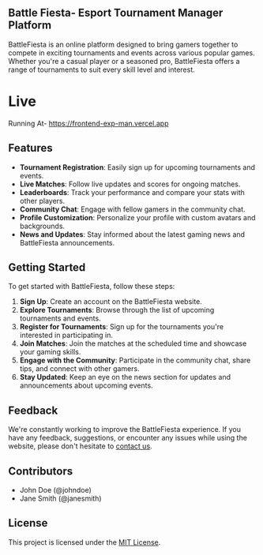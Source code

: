 

## Battle Fiesta- Esport Tournament Manager Platform

BattleFiesta is an online platform designed to bring gamers together to compete in exciting tournaments and events across various popular games. Whether you're a casual player or a seasoned pro, BattleFiesta offers a range of tournaments to suit every skill level and interest.

# Live

Running At- https://frontend-exp-man.vercel.app

## Features

- **Tournament Registration**: Easily sign up for upcoming tournaments and events.
- **Live Matches**: Follow live updates and scores for ongoing matches.
- **Leaderboards**: Track your performance and compare your stats with other players.
- **Community Chat**: Engage with fellow gamers in the community chat.
- **Profile Customization**: Personalize your profile with custom avatars and backgrounds.
- **News and Updates**: Stay informed about the latest gaming news and BattleFiesta announcements.

## Getting Started

To get started with BattleFiesta, follow these steps:

1. **Sign Up**: Create an account on the BattleFiesta website.
2. **Explore Tournaments**: Browse through the list of upcoming tournaments and events.
3. **Register for Tournaments**: Sign up for the tournaments you're interested in participating in.
4. **Join Matches**: Join the matches at the scheduled time and showcase your gaming skills.
5. **Engage with the Community**: Participate in the community chat, share tips, and connect with other gamers.
6. **Stay Updated**: Keep an eye on the news section for updates and announcements about upcoming events.

## Feedback

We're constantly working to improve the BattleFiesta experience. If you have any feedback, suggestions, or encounter any issues while using the website, please don't hesitate to [contact us](mailto:feedback@battlefiesta.com).

## Contributors

- John Doe (@johndoe)
- Jane Smith (@janesmith)

## License

This project is licensed under the [MIT License](LICENSE).
